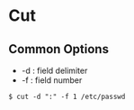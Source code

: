 # Cut

## Common Options

* \-d : field delimiter
* \-f : field number

```
$ cut -d ":" -f 1 /etc/passwd
```


